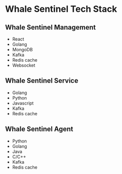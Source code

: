# Whale Sentinel Tech Stack

## Whale Sentinel Management

- React
- Golang
- MongoDB
- Kafka
- Redis cache
- Websocket

## Whale Sentinel Service 

- Golang
- Python
- Javascript
- Kafka
- Redis cache

## Whale Sentinel Agent 

- Python
- Golang
- Java
- C/C++
- Kafka
- Redis cache
